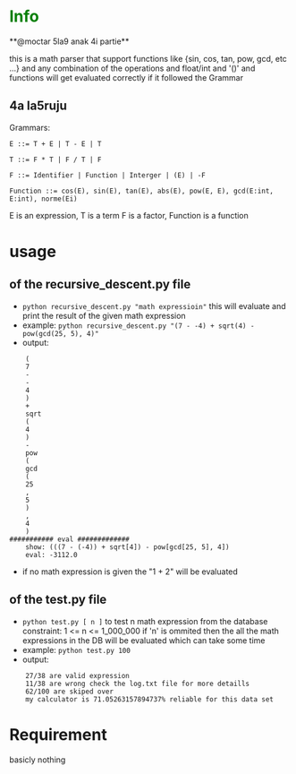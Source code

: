 <h1 style="color: green;"> Info </h1>
**@moctar 5la9 anak 4i partie**

this is a math parser that support functions like {sin, cos, tan, pow, gcd, etc ...}
and any combination of the operations and float/int and '()' and functions will
get evaluated correctly if it followed the Grammar
## 4a la5ruju
Grammars:

    E ::= T + E | T - E | T

    T ::= F * T | F / T | F

    F ::= Identifier | Function | Interger | (E) | -F

    Function ::= cos(E), sin(E), tan(E), abs(E), pow(E, E), gcd(E:int, E:int), norme(Ei)

E is an expression, T is a term F is a factor, Function is a function

# usage
## of the recursive_descent.py file
- `python recursive_descent.py "math expressioin"`
    this will evaluate and print the result of the given math expression
- example:
    `python recursive_descent.py "(7 - -4) + sqrt(4) - pow(gcd(25, 5), 4)"`
- output:
```
    (
    7
    -
    -
    4
    )
    +
    sqrt
    (
    4
    )
    -
    pow
    (
    gcd
    (
    25
    ,
    5
    )
    ,
    4
    )
########### eval #############
    show: (((7 - (-4)) + sqrt[4]) - pow[gcd[25, 5], 4])
    eval: -3112.0
```
- if no math expression is given the "1 + 2" will be evaluated

## of the test.py file
- `python test.py [ n ]` 
    to test n math expression from the database constraint: 1 <= n <= 1_000_000
    if 'n' is ommited then the all the math expressions in the DB will be evaluated which can take some time
- example:
    `python test.py 100`
- output:
```
    27/38 are valid expression
    11/38 are wrong check the log.txt file for more detaills
    62/100 are skiped over
    my calculator is 71.05263157894737% reliable for this data set
```

# Requirement
basicly nothing
